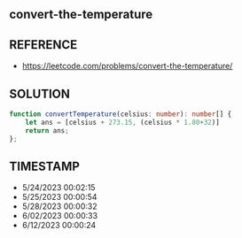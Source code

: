 ## convert-the-temperature

## REFERENCE

- https://leetcode.com/problems/convert-the-temperature/

## SOLUTION

``` typescript
function convertTemperature(celsius: number): number[] {
    let ans = [celsius + 273.15, (celsius * 1.80+32)]
    return ans;
};
```


## TIMESTAMP

- 5/24/2023 00:02:15
- 5/25/2023 00:00:54
- 5/28/2023 00:00:32
- 6/02/2023 00:00:33
- 6/12/2023 00:00:24
